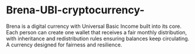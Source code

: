 # Brena-UBI-cryptocurrency-
Brena is a digital currency with Universal Basic Income built into its core. Each person can create one wallet that receives a fair monthly distribution, with inheritance and redistribution rules ensuring balances keep circulating. A currency designed for fairness and resilience.
